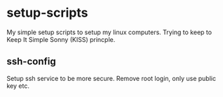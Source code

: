 # setup-scripts
My simple setup scripts to setup my linux computers. Trying to keep to Keep It Simple Sonny (KISS) princple.

## ssh-config
Setup ssh service to be more secure. Remove root login, only use public key etc.
